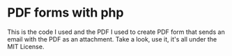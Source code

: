 # PDF forms with php
This is the code I used and the PDF I used to create PDF form that sends an email with the PDF as an attachment.
Take a look, use it, it's all under the MIT License.
